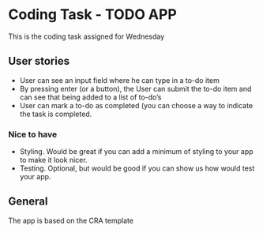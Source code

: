 # Coding Task - TODO APP

This is the coding task assigned for Wednesday

## User stories

- User can see an input field where he can type in a to-do item
- By pressing enter (or a button), the User can submit the to-do item and can see that being added to a list of to-do’s
- User can mark a to-do as completed (you can choose a way to indicate the task is completed.

### Nice to have

- Styling. Would be great if you can add a minimum of styling to your app to make it look nicer.
- Testing. Optional, but would be good if you can show us how would test your app.

## General

The app is based on the CRA template
